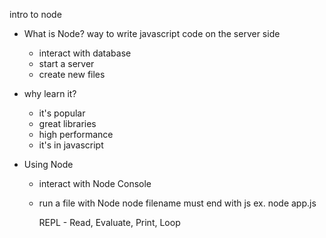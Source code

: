 intro to node

* What is Node?
way to write javascript code on the server side
    - interact with database
    - start a server
    - create new files

* why learn it?
    - it's popular
    - great libraries
    - high performance
    - it's in javascript

* Using Node
    - interact with Node Console
    - run a file with Node
        node <file name>
        filename must end with js
        ex. node app.js


        REPL - Read, Evaluate, Print, Loop
